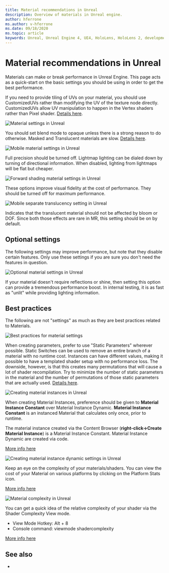 ```yaml
---
title: Material recommendations in Unreal
description: Overview of materials in Unreal engine.
author: hferrone
ms.author: v-hferrone
ms.date: 09/18/2020
ms.topic: article
keywords: Unreal, Unreal Engine 4, UE4, HoloLens, HoloLens 2, development, materials, documentation, guides, features, holograms, game development
---
```



# Material recommendations in Unreal

Materials can make or break performance in Unreal Engine. This page acts as a quick-start on the basic settings you should be using in order to get the best performance.

If you need to provide tiling of UVs on your material, you should use CustomizedUVs rather than modifying the UV of the texture node directly. CustomizedUVs allow UV manipulation to happen in the Vertex shaders rather than Pixel shader. [Details here](https://docs.unrealengine.com/Platforms/Mobile/Materials/index.html).

![Material settings in Unreal](images/unreal-materials-img-02.jpg)

You should set blend mode to opaque unless there is a strong reason to do otherwise. Masked and Translucent materials are slow. [Details here](https://docs.unrealengine.com/Platforms/Mobile/Materials/index.html).

![Mobile material settings in Unreal](images/unreal-materials-img-03.jpg)

Full precision should be turned off. Lightmap lighting can be dialed down by turning of directional information. When disabled, lighting from lightmaps will be flat but cheaper.

![Forward shading material settings in Unreal](images/unreal-materials-img-04.jpg)

These options improve visual fidelity at the cost of performance. They should be turned off for maximum performance.

![Mobile separate translucency setting in Unreal](images/unreal-materials-img-05.jpg)

Indicates that the translucent material should not be affected by bloom or DOF. Since both those effects are rare in MR, this setting should be on by default.

## Optional settings

The following settings may improve performance, but note that they disable certain features. Only use these settings if you are sure you don't need the features in question.

![Optional material settings in Unreal](images/unreal-materials-img-06.jpg)

If your material doesn't require reflections or shine, then setting this option can provide a tremendous performance boost. In internal testing, it is as fast as "unlit" while providing lighting information.

## Best practices

The following are not "settings" as much as they are best practices related to Materials.

![Best practices for material settings](images/unreal-materials-img-07.jpg)

When creating parameters, prefer to use "Static Parameters" wherever possible. Static Switches can be used to remove an entire branch of a material with no runtime cost. Instances can have different values, making it possible to have a templated shader setup with no performance loss. The downside, however, is that this creates many permutations that will cause a lot of shader recompilation. Try to minimize the number of static parameters in the material and the number of permutations of those static parameters that are actually used. [Details here](https://docs.unrealengine.com/Engine/Rendering/Materials/ExpressionReference/Parameters/index.html#staticswitchparameter).

![Creating material instances in Unreal](images/unreal-materials-img-08.jpg)

When creating Material Instances, preference should be given to **Material Instance Constant** over Material Instance Dynamic. **Material Instance Constant** is an instanced Material that calculates only once, prior to runtime.

The material instance created via the Content Browser (**right-click→Create Material Instance**) is a Material Instance Constant. Material Instance Dynamic are created via code. 

[More info here](https://docs.unrealengine.com/Engine/Rendering/Materials/MaterialInstances/index.html)

![Creating material instance dynamic settings in Unreal](images/unreal-materials-img-09.png)

Keep an eye on the complexity of your materials/shaders. You can view the cost of your Material on various platforms by clicking on the Platform Stats icon.

[More info here](https://docs.unrealengine.com/Platforms/Mobile/Materials/index.html)

![Material complexity in Unreal](images/unreal-materials-img-10.png)

You can get a quick idea of the relative complexity of your shader via the Shader Complexity View mode.

* View Mode Hotkey: Alt + 8
* Console command: viewmode shadercomplexity

[More info here](https://docs.unrealengine.com/Engine/UI/LevelEditor/Viewports/ViewModes/index.html)

## See also
* 
